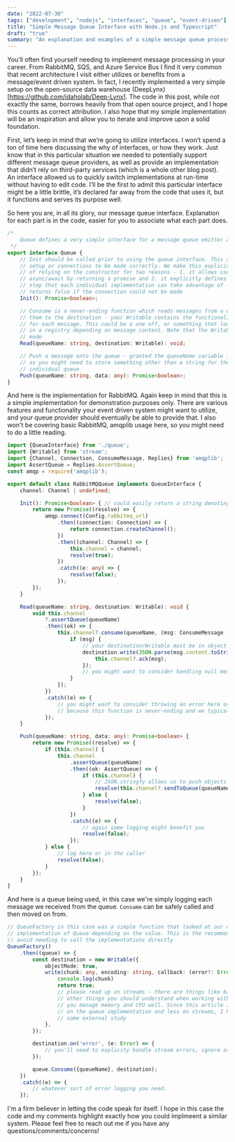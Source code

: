 ```yaml
---
date: "2022-07-30"
tags: ["development", "nodejs", "interfaces", "queue", "event-driven"]
title: "Simple Message Queue Interface with Node.js and Typescript"
draft: "true"
summary: "An explanation and examples of a simple message queue processing interface in Node.js using Typescript"
---
```


You’ll often find yourself needing to implement message processing in your career. From RabbitMQ, SQS, and Azure Service Bus I find it very common that recent architecture I visit either utilizes or benefits from a message/event driven system. In fact, I recently implemented a very simple setup on the open-source data warehouse (DeepLynx)[https://github.com/idaholab/Deep-Lynx]. The code in this post, while not exactly the same, borrows heavily from that open source project, and I hope this counts as correct attribution. I also hope that my simple implementation will be an inspiration and allow you to iterate and improve upon a solid foundation. 

First, let’s keep in mind that we’re going to utilize interfaces. I won’t spend a ton of time here discussing the why of interfaces, or how they work. Just know that in this particular situation we needed to potentially support different message queue providers, as well as provide an implementation that didn’t rely on third-party services (which is a whole other blog post). An interface allowed us to quickly switch implementations at run-time without having to edit code. I’ll be the first to admit this particular interface might be a little brittle, it’s declared far away from the code that uses it, but it functions and serves its purpose well.

So here you are, in all its glory, our message queue interface. Explanation for each part is in the code, easier for you to associate what each part does.

```typescript
/*
    Queue defines a very simple interface for a message queue emitter and processor to implement. 
 */
export interface Queue {
    // Init should be called prior to using the queue interface. This allows any
    // setup or connections to be made correctly. We make this explicit instead
    // of relying on the constructor for two reasons - 1. it allows use to use
    // async/await by returning a promise and 2. it explicitly defines a setup
    // step that each individual implementation can take advantage of
    // returns false if the connection could not be made
    Init(): Promise<boolean>;

    // Consume is a never-ending function which reads messages from a queue and emits
    // them to the destination - your Writable contains the functionality meant to fire
    // for each message. This could be a one off, or something that looks for a function 
    // in a registry depending on message content. Note that the Writable MUST be in object
    // mode
    Read(queueName: string, destination: Writable): void;

    // Push a message onto the queue - granted the queueName variable is slightly brittle 
    // as you might need to store something other than a string for the identifier of an 
    // individual queue
    Push(queueName: string, data: any): Promise<boolean>;
}
```


And here is the implementation for RabbitMQ. Again keep in mind that this is a simple implementation for demonstration purposes only. There are various features and functionality your event driven system might want to utilize, and your queue provider should eventually be able to provide that. I also won't be covering basic RabbitMQ, amqplib usage here, so you might need to do a little reading.

```typescript
import {QueueInterface} from './queue';
import {Writable} from 'stream';
import {Channel, Connection, ConsumeMessage, Replies} from 'amqplib';
import AssertQueue = Replies.AssertQueue;
const amqp = require('amqplib');

export default class RabbitMQQueue implements QueueInterface {
    channel: Channel | undefined;

    Init(): Promise<boolean> { // could easily return a string denoting connection status as well
        return new Promise((resolve) => {
            amqp.connect(Config.rabbitmq_url)
                .then((connection: Connection) => {
                    return connection.createChannel();
                })
                .then((channel: Channel) => {
                    this.channel = channel;
                    resolve(true);
                })
                .catch((e: any) => {
                    resolve(false);
                });
        });
    }

    Read(queueName: string, destination: Writable): void {
        void this.channel
            ?.assertQueue(queueName)
            .then((ok) => {
                this.channel?.consume(queueName, (msg: ConsumeMessage | null) => {
                    if (msg) {
						// your destination/Writable must be in object mode, not buffer
                        destination.write(JSON.parse(msg.content.toString()), () => {
                            this.channel?.ack(msg);
                        });
						// you might want to consider handling null messages at some point
                    }
                });
            })
            .catch((e) => {
				// you might want to consider throwing an error here or logging if you run into issues
                // because this function is never-ending and we typically return void, we went with logging
            });
    }

    Push(queueName: string, data: any): Promise<boolean> {
        return new Promise((resolve) => {
            if (this.channel) {
                this.channel
                    .assertQueue(queueName)
                    .then((ok: AssertQueue) => {
                        if (this.channel) {
							// JSON.stringfy allows us to push objects to the queue
                            resolve(this.channel?.sendToQueue(queueName, Buffer.from(JSON.stringify(data))));
                        } else {
                            resolve(false);
                        }
                    })
                    .catch((e) => {
						// again some logging might benefit you
                        resolve(false);
                    });
            } else {
			    // log here or in the caller	
                resolve(false);
            }
        });
    }
}
```

And here is a queue being used, in this case we're simply logging each message we received from the queue. `Consume` can be safely called and then moved on from.

```typescript
// QueueFactory in this case was a simple function that looked at our config and returned the correct
// implementation of Queue depending on the value. This is the recommended method for using Queue,
// avoid needing to call the implementations directly
QueueFactory()
    .then((queue) => {
        const destination = new Writable({
            objectMode: true,
            write(chunk: any, encoding: string, callback: (error?: Error | null) => void) {
				console.log(chunk)
                return true;
				// please read up on streams - there are things like backpressure and 
                // other things you should understand when working with streams so that 
                // you manage memory and CPU well. Since this article is focusing more
                // on the queue implementation and less on streams, I highly recommend
                // some external study
            },
        });

        destination.on('error', (e: Error) => {
			// you'll need to explicity handle stream errors, ignore at your peril
        });

        queue.Consume({queueName}, destination);
    })
    .catch((e) => {
		// whatever sort of error logging you need.
    });
```

I'm a firm believer in letting the code speak for itself. I hope in this case the code and my comments highlight exactly how you could implmeent a similar system. Please feel free to reach out me if you have any questions/comments/concerns!
